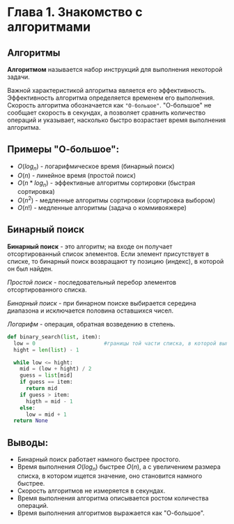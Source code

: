 # Глава 1. Знакомство с алгоритмами

## Алгоритмы

**Алгоритмом** называется набор инструкций для выполнения некоторой задачи.

Важной характеристикой алгоритма является его эффективность. Эффективность алгоритма определяется временем его выполнения. Скорость алгоритма обозначается как `"О-большое"`. "О-большое" не сообщает скорость в секундах, а позволяет сравнить количество операций и указывает, насколько быстро возрастает время выполнения алгоритма. 

## Примеры "О-большое":
* $O(log_n)$ - логарифмическое время (бинарный поиск)
* $O(n)$ - линейное время (простой поиск)
* $O(n * log_n)$ - эффективные алгоритмы сортировки (быстрая сортировка)
* $O(n^2)$ - медленные алгоритмы сортировки (сортировка выбором)
* $O(n!)$ - медленные алгоритмы (задача о коммивояжере)

## Бинарный поиск

**Бинарный поиск** - это алгоритм; на входе он получает отсортированный список элементов. Если элемент присутствует в списке, то бинарный поиск возвращают ту позицию (индекс), в которой он был найден.

_Простой поиск_ - последовательный перебор элементов отсортированного списка. 

_Бинарный поиск_ - при бинарном поиске выбирается середина диапазона и исключается половина оставшихся чисел. 

_Логарифм_ - операция, обратная возведению в степень.

```python
def binary_search(list, item):
  low = 0                      #границы той части списка, в которой выполняется поиск
  hight = len(list) - 1

  while low <= hight:
    mid = (low + hight) / 2
    guess = list[mid]
    if guess == item:
      return mid
    if guess > item:
      higth = mid - 1
    else:
      low = mid + 1
  return None
```
## Выводы:
* Бинарный поиск работает намного быстрее простого.
* Время выполнения $O(log_n)$ быстрее $O(n)$, а с увеличением размера списка, в котором ищется значение, оно становится намного быстрее.
* Скорость алгоритмов не измеряется в секундах.
* Время выполнения алгоритма описывается ростом количества операций.
* Время выполнения алгоритмов выражается как "О-большое".


